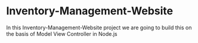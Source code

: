 # Inventory-Management-Website
In this Inventory-Management-Website project we are going to build this on the basis of Model View Controller in Node.js

